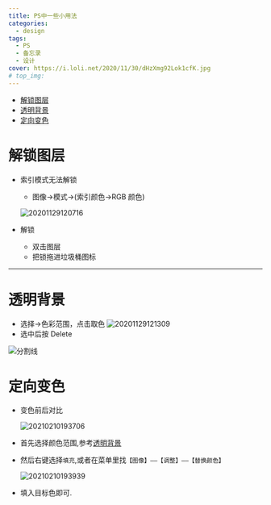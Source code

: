 ```yaml
---
title: PS中一些小用法
categories:
  - design
tags:
  - PS
  - 备忘录
  - 设计
cover: https://i.loli.net/2020/11/30/dHzXmg92Lok1cfK.jpg
# top_img:
---
```


<!--
 * @Author: Weidows
 * @Date: 2020-11-29 12:05:07
 * @LastEditors: Weidows
 * @LastEditTime: 2021-02-10 19:41:30
 * @FilePath: \Weidowsd:\Game\Github\Blog-private\source\_posts\design\PS.md
 * @Description:
-->

- [解锁图层](#解锁图层)
- [透明背景](#透明背景)
- [定向变色](#定向变色)

# 解锁图层

- 索引模式无法解锁

  - 图像->模式->(索引颜色->RGB 颜色)

  ![20201129120716](https://i.loli.net/2020/11/30/nAuKRTkt5J1zZOo.jpg)

- 解锁
  - 双击图层
  - 把锁拖进垃圾桶图标

---

# 透明背景

- 选择->色彩范围，点击取色
  ![20201129121309](https://i.loli.net/2020/11/30/QxWfLSMuHa9GD1e.jpg)
- 选中后按 Delete

![分割线](https://cdn.jsdelivr.net/gh/Weidows/Images@master/img/divider.png)

# 定向变色

- 变色前后对比

  <img src="https://i.loli.net/2021/02/10/tjFf2dSG4yKBnOV.png" alt="20210210193706" />

- 首先选择颜色范围,参考[透明背景](#透明背景)

- 然后右键选择`填充`,或者在菜单里找`【图像】——【调整】——【替换颜色】`

  <img src="https://i.loli.net/2021/02/10/dxuwaHpbknNlFAi.png" alt="20210210193939" />

- 填入目标色即可.
